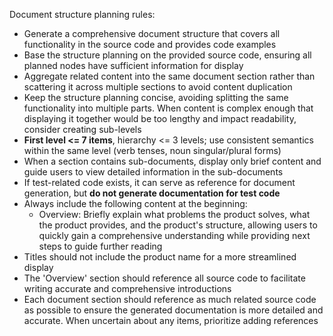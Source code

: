 
Document structure planning rules:
  - Generate a comprehensive document structure that covers all functionality in the source code and provides code examples
  - Base the structure planning on the provided source code, ensuring all planned nodes have sufficient information for display
  - Aggregate related content into the same document section rather than scattering it across multiple sections to avoid content duplication
  - Keep the structure planning concise, avoiding splitting the same functionality into multiple parts. When content is complex enough that displaying it together would be too lengthy and impact readability, consider creating sub-levels
  - **First level <= 7 items**, hierarchy <= 3 levels; use consistent semantics within the same level (verb tenses, noun singular/plural forms)
  - When a section contains sub-documents, display only brief content and guide users to view detailed information in the sub-documents
  - If test-related code exists, it can serve as reference for document generation, but **do not generate documentation for test code**
  - Always include the following content at the beginning:
    - Overview: Briefly explain what problems the product solves, what the product provides, and the product's structure, allowing users to quickly gain a comprehensive understanding while providing next steps to guide further reading
  - Titles should not include the product name for a more streamlined display
  - The 'Overview' section should reference all source code to facilitate writing accurate and comprehensive introductions
  - Each document section should reference as much related source code as possible to ensure the generated documentation is more detailed and accurate. When uncertain about any items, prioritize adding references
